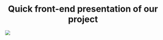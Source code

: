 <h1 align="center">
  Quick front-end presentation of our project  
</h1>

<img align="center" src="FrontPitch.gif">

